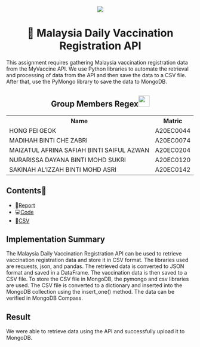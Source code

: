 <div align="center">
  <img src="https://user-images.githubusercontent.com/120556342/231046603-021cdd4a-de06-4c33-b1d2-8ff7a46e2bfd.png"/>
</div>

<h1 align=center>🏥 Malaysia Daily Vaccination Registration API </h1>

This assignment requires gathering Malaysia vaccination registration data from the MyVaccine API. We use Python libraries to automate the retrieval and processing of data from the API and then save the data to a CSV file. After that, use the PyMongo library to save the data to MongoDB.

<h2 align=center>Group Members Regex<img width=30px; height=30px src="https://user-images.githubusercontent.com/120556342/215398734-609ba04a-88e5-44b5-9eaa-239ac8edd091.png"></h2>
<table align=center>
  <tr>
    <th>Name</th>
    <th>Matric</th>
  </tr>
  <tr>
    <td>HONG PEI GEOK</td>
    <td>A20EC0044</td>
  </tr>
  <tr>
    <td>MADIHAH BINTI CHE ZABRI</td>
    <td>A20EC0074</td>
  </tr>
    <tr>
    <td>MAIZATUL AFRINA SAFIAH BINTI SAIFUL AZWAN</td>
    <td>A20EC0204</td>
  </tr>
    <tr>
    <td>NURARISSA DAYANA BINTI MOHD SUKRI</td>
    <td>A20EC0120</td>
  </tr>
  <tr>
    <td>SAKINAH AL'IZZAH BINTI MOHD ASRI</td>
    <td>A20EC0142</td>
  </tr>
</table>

## Contents📝
- 📑[Report](https://github.com/drshahizan/special-topic-data-engineering/blob/main/assignment/API/submission/Regex/Report_Regex.md)
- 💻[Code](https://github.com/drshahizan/special-topic-data-engineering/blob/main/assignment/API/submission/Regex/Vaccination.ipynb)
- 📂[CSV](https://github.com/drshahizan/special-topic-data-engineering/blob/main/assignment/API/submission/Regex/vaccination.csv)

## Implementation Summary
The Malaysia Daily Vaccination Registration API can be used to retrieve vaccination registration data and store it in CSV format. The libraries used are requests, json, and pandas. The retrieved data is converted to JSON format and saved in a DataFrame. The vaccination data is then saved to a CSV file. To store the CSV file in MongoDB, the pymongo and csv libraries are used. The CSV file is converted to a dictionary and inserted into the MongoDB collection using the insert_one() method. The data can be verified in MongoDB Compass.

## Result
We were able to retrieve data using the API and successfully upload it to MongoDB.
